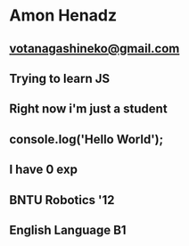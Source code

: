 # Amon Henadz
## votanagashineko@gmail.com
## Trying to learn JS
## Right now i'm just a student
## console.log('Hello World');
## I have 0 exp
## BNTU Robotics '12
## English Language B1